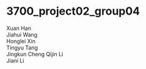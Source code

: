 # 3700_project02_group04
Xuan Han  
Jiahui Wang  
Honglei Xin  
Tingyu Tang  
Jingkun Cheng
Qijin Li  
Jiani Li  
